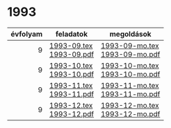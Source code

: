 # 1993

| évfolyam | feladatok | megoldások |
|---:|---|---|
| 9|[1993-09.tex](1993-09.tex) <br> [1993-09.pdf](1993-09.pdf) | [1993-09-mo.tex](1993-09-mo.tex) <br> [1993-09-mo.pdf](1993-09-mo.pdf)|
| 9|[1993-10.tex](1993-10.tex) <br> [1993-10.pdf](1993-10.pdf) | [1993-10-mo.tex](1993-10-mo.tex) <br> [1993-10-mo.pdf](1993-09-mo.pdf)|
| 9|[1993-11.tex](1993-11.tex) <br> [1993-11.pdf](1993-11.pdf) | [1993-11-mo.tex](1993-11-mo.tex) <br> [1993-11-mo.pdf](1993-09-mo.pdf)|
| 9|[1993-12.tex](1993-12.tex) <br> [1993-12.pdf](1993-12.pdf) | [1993-12-mo.tex](1993-12-mo.tex) <br> [1993-12-mo.pdf](1993-09-mo.pdf)|
